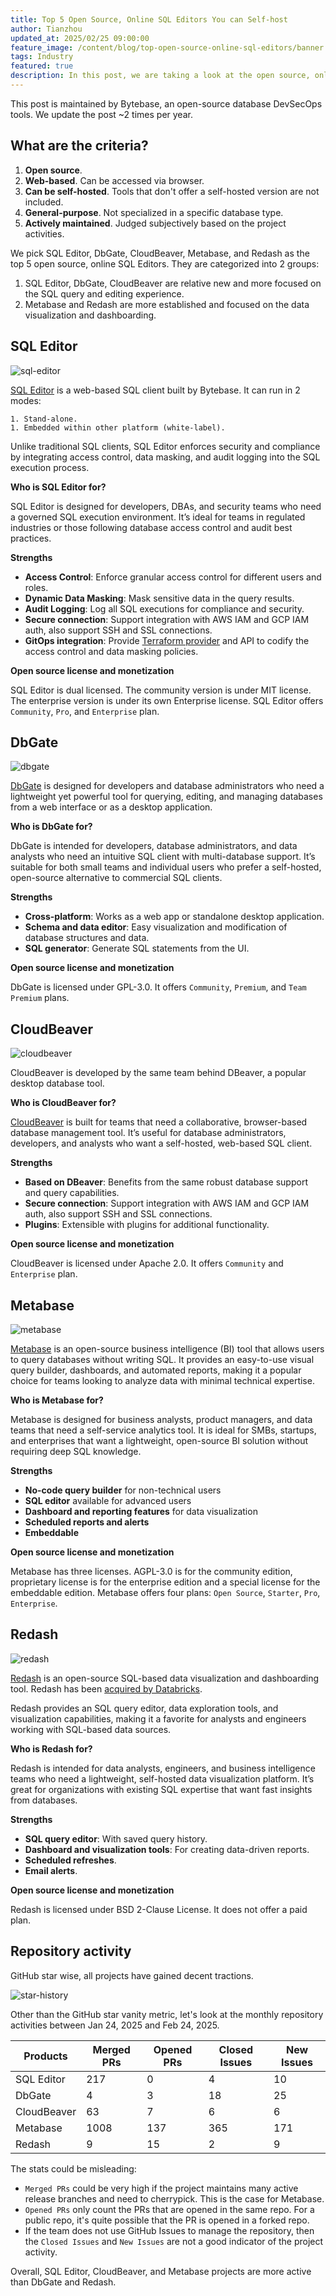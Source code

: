 ```yaml
---
title: Top 5 Open Source, Online SQL Editors You can Self-host
author: Tianzhou
updated_at: 2025/02/25 09:00:00
feature_image: /content/blog/top-open-source-online-sql-editors/banner.webp
tags: Industry
featured: true
description: In this post, we are taking a look at the open source, online SQL editors that you can self-host.
---
```


<HintBlock type="info">

This post is maintained by Bytebase, an open-source database DevSecOps tools. We update the post ~2 times per year.

</HintBlock>

## What are the criteria?

1. **Open source**.
1. **Web-based**. Can be accessed via browser.
1. **Can be self-hosted**. Tools that don't offer a self-hosted version are not included.
1. **General-purpose**. Not specialized in a specific database type.
1. **Actively maintained**. Judged subjectively based on the project activities.

We pick SQL Editor, DbGate, CloudBeaver, Metabase, and Redash as the top 5 open source, online SQL Editors. They are categorized into 2 groups:

1. SQL Editor, DbGate, CloudBeaver are relative new and more focused on the SQL query and editing experience.
1. Metabase and Redash are more established and focused on the data visualization and dashboarding.

## SQL Editor

![sql-editor](/content/blog/top-open-source-online-sql-editors/sql-editor.webp)

[SQL Editor](https://www.sql-editor.com) is a web-based SQL client built by Bytebase. It can run in 2 modes:

    1. Stand-alone.
    1. Embedded within other platform (white-label).

Unlike traditional SQL clients, SQL Editor enforces security and compliance by integrating access control, data masking, and audit logging into the SQL execution process.

**Who is SQL Editor for?**

SQL Editor is designed for developers, DBAs, and security teams who need a governed SQL execution environment. It’s ideal for teams in regulated industries or
those following database access control and audit best practices.

**Strengths**

- **Access Control**: Enforce granular access control for different users and roles.
- **Dynamic Data Masking**: Mask sensitive data in the query results.
- **Audit Logging**: Log all SQL executions for compliance and security.
- **Secure connection**: Support integration with AWS IAM and GCP IAM auth, also support SSH and SSL connections.
- **GitOps integration**: Provide [Terraform provider](https://registry.terraform.io/providers/bytebase/bytebase/latest/docs) and API to codify the access control and data masking policies.

**Open source license and monetization**

SQL Editor is dual licensed. The community version is under MIT license. The enterprise version is under its own Enterprise license. SQL Editor offers
`Community`, `Pro`, and `Enterprise` plan.

## DbGate

![dbgate](/content/blog/top-open-source-online-sql-editors/dbgate.webp)

[DbGate](https://dbgate.org/) is designed for developers and database administrators who need a lightweight yet powerful tool for querying, editing, and managing databases from a web interface or as a desktop application.

**Who is DbGate for?**

DbGate is intended for developers, database administrators, and data analysts who need an intuitive SQL client with multi-database support. It’s suitable for both small teams and individual users who prefer a self-hosted, open-source alternative to commercial SQL clients.

**Strengths**

- **Cross-platform**: Works as a web app or standalone desktop application.
- **Schema and data editor**: Easy visualization and modification of database structures and data.
- **SQL generator**: Generate SQL statements from the UI.

**Open source license and monetization**

DbGate is licensed under GPL-3.0. It offers `Community`, `Premium`, and `Team Premium` plans.

## CloudBeaver

![cloudbeaver](/content/blog/top-open-source-online-sql-editors/cloudbeaver.webp)

CloudBeaver is developed by the same team behind DBeaver, a popular desktop database tool.

**Who is CloudBeaver for?**

[CloudBeaver](https://github.com/dbeaver/cloudbeaver) is built for teams that need a collaborative, browser-based database management tool. It’s useful for database administrators, developers, and analysts who want a self-hosted, web-based SQL client.

**Strengths**

- **Based on DBeaver**: Benefits from the same robust database support and query capabilities.
- **Secure connection**: Support integration with AWS IAM and GCP IAM auth, also support SSH and SSL connections.
- **Plugins**: Extensible with plugins for additional functionality.

**Open source license and monetization**

CloudBeaver is licensed under Apache 2.0. It offers `Community` and `Enterprise` plan.

## Metabase

![metabase](/content/blog/top-open-source-online-sql-editors/metabase.webp)

[Metabase](https://www.metabase.com/) is an open-source business intelligence (BI) tool that allows users to query databases without writing SQL. It provides an easy-to-use visual query builder, dashboards, and automated reports, making it a popular choice for teams looking to analyze data with minimal technical expertise.

**Who is Metabase for?**

Metabase is designed for business analysts, product managers, and data teams that need a self-service analytics tool. It is ideal for SMBs, startups, and enterprises that want a lightweight, open-source BI solution without requiring deep SQL knowledge.

**Strengths**

- **No-code query builder** for non-technical users
- **SQL editor** available for advanced users
- **Dashboard and reporting features** for data visualization
- **Scheduled reports and alerts**
- **Embeddable**

**Open source license and monetization**

Metabase has three licenses. AGPL-3.0 is for the community edition, proprietary license is for the enterprise edition and a special license for the embeddable edition. Metabase offers four plans: `Open Source`, `Starter`, `Pro`, `Enterprise`.

## Redash

![redash](/content/blog/top-open-source-online-sql-editors/redash.webp)

[Redash](https://redash.io/) is an open-source SQL-based data visualization and dashboarding tool. Redash has been [acquired by Databricks](https://www.databricks.com/blog/2020/06/24/welcoming-redash-to-databricks.html).

Redash provides an SQL query editor, data exploration tools, and visualization capabilities, making it a favorite for analysts and engineers working with SQL-based data sources.

**Who is Redash for?**

Redash is intended for data analysts, engineers, and business intelligence teams who need a lightweight, self-hosted data visualization platform. It’s great for organizations with existing SQL expertise that want fast insights from databases.

**Strengths**

- **SQL query editor**: With saved query history.
- **Dashboard and visualization tools**: For creating data-driven reports.
- **Scheduled refreshes**.
- **Email alerts**.

**Open source license and monetization**

Redash is licensed under BSD 2-Clause License. It does not offer a paid plan.

## Repository activity

GitHub star wise, all projects have gained decent tractions.

![star-history](/content/blog/top-open-source-online-sql-editors/star-history.webp)

Other than the GitHub star vanity metric, let's look at the monthly repository activities between Jan 24, 2025 and Feb 24, 2025.

| Products    | Merged PRs | Opened PRs | Closed Issues | New Issues |
| ----------- | ---------- | ---------- | ------------- | ---------- |
| SQL Editor  | 217        | 0          | 4             | 10         |
| DbGate      | 4          | 3          | 18            | 25         |
| CloudBeaver | 63         | 7          | 6             | 6          |
| Metabase    | 1008       | 137        | 365           | 171        |
| Redash      | 9          | 15         | 2             | 9          |

The stats could be misleading:

- `Merged PRs` could be very high if the project maintains many active release branches and need to cherrypick. This is the case for Metabase.
- `Opened PRs` only count the PRs that are opened in the same repo. For a public repo, it's quite possible that the PR is opened in a forked repo.
- If the team does not use GitHub Issues to manage the repository, then the `Closed Issues` and `New Issues` are not a good indicator of the project activity.

Overall, SQL Editor, CloudBeaver, and Metabase projects are more active than DbGate and Redash.
